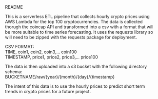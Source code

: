 README

This is a serverless ETL pipeline that collects hourly crypto prices using AWS Lambda for the top 100 cryptocurrencies. The data is collected thorugh the coincap API and transformed into a csv with a format that will be more suitable to time series forecasting. It uses the requests library so will need to be zipped with the requests package for deployment.

CSV FORMAT: \
  TIME, coin1, coin2, coin3,... coin100 \
  TIMESTAMP, price1, price2, price3,... price100 


The data is then uploaded into a s3 bucket with the following directory schema: \
  BUCKETNAME/raw/{year}/{month}/{day}/{timestamp} 

The intent of this data is to use the hourly prices to predict short term trends in crypto prices for a future project.
